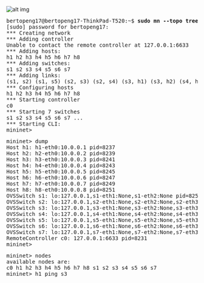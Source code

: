 ![alt img](https://github.com/syaifulahdan/mininet/blob/master/finalp-ppj/image/Screenshot%20from%202016-04-28%2020:53:36.png)

<pre>
bertopeng17@bertopeng17-ThinkPad-T520:~$ <b>sudo mn --topo tree,3 --mac --switch ovsk --controller=remote</b>
[sudo] password for bertopeng17: 
*** Creating network
*** Adding controller
Unable to contact the remote controller at 127.0.0.1:6633
*** Adding hosts:
h1 h2 h3 h4 h5 h6 h7 h8 
*** Adding switches:
s1 s2 s3 s4 s5 s6 s7 
*** Adding links:
(s1, s2) (s1, s5) (s2, s3) (s2, s4) (s3, h1) (s3, h2) (s4, h3) (s4, h4) (s5, s6) (s5, s7) (s6, h5) (s6, h6) (s7, h7) (s7, h8) 
*** Configuring hosts
h1 h2 h3 h4 h5 h6 h7 h8 
*** Starting controller
c0 
*** Starting 7 switches
s1 s2 s3 s4 s5 s6 s7 ...
*** Starting CLI:
mininet> 
</pre>

<Pre>
mininet> dump
Host h1: h1-eth0:10.0.0.1 pid=8237 
Host h2: h2-eth0:10.0.0.2 pid=8239 
Host h3: h3-eth0:10.0.0.3 pid=8241 
Host h4: h4-eth0:10.0.0.4 pid=8243 
Host h5: h5-eth0:10.0.0.5 pid=8245 
Host h6: h6-eth0:10.0.0.6 pid=8247 
Host h7: h7-eth0:10.0.0.7 pid=8249 
Host h8: h8-eth0:10.0.0.8 pid=8251 
OVSSwitch s1: lo:127.0.0.1,s1-eth1:None,s1-eth2:None pid=8256 
OVSSwitch s2: lo:127.0.0.1,s2-eth1:None,s2-eth2:None,s2-eth3:None pid=8259 
OVSSwitch s3: lo:127.0.0.1,s3-eth1:None,s3-eth2:None,s3-eth3:None pid=8262 
OVSSwitch s4: lo:127.0.0.1,s4-eth1:None,s4-eth2:None,s4-eth3:None pid=8265 
OVSSwitch s5: lo:127.0.0.1,s5-eth1:None,s5-eth2:None,s5-eth3:None pid=8268 
OVSSwitch s6: lo:127.0.0.1,s6-eth1:None,s6-eth2:None,s6-eth3:None pid=8271 
OVSSwitch s7: lo:127.0.0.1,s7-eth1:None,s7-eth2:None,s7-eth3:None pid=8274 
RemoteController c0: 127.0.0.1:6633 pid=8231 
mininet> 
</pre>

<pre>
mininet> nodes
available nodes are: 
c0 h1 h2 h3 h4 h5 h6 h7 h8 s1 s2 s3 s4 s5 s6 s7
mininet> h1 ping s3

</pre>
